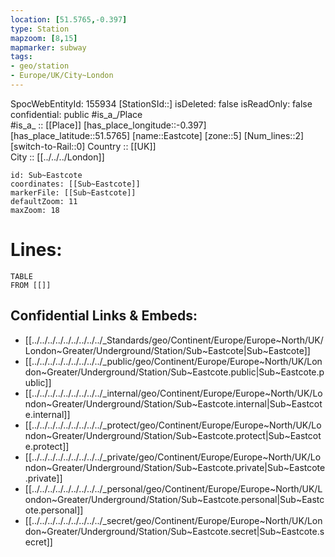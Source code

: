```yaml
---
location: [51.5765,-0.397] 
type: Station 
mapzoom: [8,15] 
mapmarker: subway 
tags:
- geo/station
- Europe/UK/City~London
---
```

SpocWebEntityId: 155934
[StationSId::] 
isDeleted: false
isReadOnly: false
confidential: public
#is_a_/Place  
#is_a_ :: [[Place]] 
[has_place_longitude::-0.397] 
[has_place_latitude::51.5765] 
[name::Eastcote] 
[zone::5] 
[Num_lines::2] 
[switch-to-Rail::0] 
Country :: [[UK]]  
City :: [[../../../London]]  


```leaflet
id: Sub~Eastcote
coordinates: [[Sub~Eastcote]] 
markerFile: [[Sub~Eastcote]] 
defaultZoom: 11 
maxZoom: 18
```


# Lines: 
```dataview
TABLE 
FROM [[]] 
```

## Confidential Links & Embeds: 
- [[../../../../../../../../../_Standards/geo/Continent/Europe/Europe~North/UK/London~Greater/Underground/Station/Sub~Eastcote|Sub~Eastcote]] 
- [[../../../../../../../../../_public/geo/Continent/Europe/Europe~North/UK/London~Greater/Underground/Station/Sub~Eastcote.public|Sub~Eastcote.public]] 
- [[../../../../../../../../../_internal/geo/Continent/Europe/Europe~North/UK/London~Greater/Underground/Station/Sub~Eastcote.internal|Sub~Eastcote.internal]] 
- [[../../../../../../../../../_protect/geo/Continent/Europe/Europe~North/UK/London~Greater/Underground/Station/Sub~Eastcote.protect|Sub~Eastcote.protect]] 
- [[../../../../../../../../../_private/geo/Continent/Europe/Europe~North/UK/London~Greater/Underground/Station/Sub~Eastcote.private|Sub~Eastcote.private]] 
- [[../../../../../../../../../_personal/geo/Continent/Europe/Europe~North/UK/London~Greater/Underground/Station/Sub~Eastcote.personal|Sub~Eastcote.personal]] 
- [[../../../../../../../../../_secret/geo/Continent/Europe/Europe~North/UK/London~Greater/Underground/Station/Sub~Eastcote.secret|Sub~Eastcote.secret]] 
